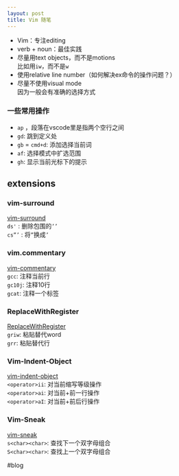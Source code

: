 ```yaml
---
layout: post
title: Vim 随笔
---
```


* Vim：专注editing
* verb + noun：最佳实践
* 尽量用text objects，而不是motions\
比如用`iw`，而不是`w`
* 使用relative line number（如何解决ex命令的操作问题？）
* 尽量不使用visual mode\
因为一般会有准确的选择方式

### 一些常用操作

* `ap` ，段落在vscode里是指两个空行之间
* `gd`: 跳到定义处
* `gb` = `cmd+d`: 添加选择当前词
* `af`: 选择模式中扩选范围
* `gh`: 显示当前光标下的提示

## extensions

### vim-surround

[vim-surround](https://github.com/tpope/vim-surround)\
`ds'` : 删除包围的`’’`\
`cs”’` : 将`”`换成`’`

### vim.commentary

[vim-commentary](https://github.com/tpope/vim-commentary)\
`gcc`: 注释当前行\
`gc10j`: 注释10行\
`gcat`: 注释一个标签

### ReplaceWithRegister

[ReplaceWithRegister](https://github.com/vim-scripts/ReplaceWithRegister)\
`griw`: 粘贴替代word\
`grr`: 粘贴替代行

### Vim-Indent-Object

[vim-indent-object](https://github.com/michaeljsmith/vim-indent-object)\
`<operator>ii`: 对当前缩写等级操作\
`<operator>ai`: 对当前+前一行操作\
`<operator>aI`: 对当前+前后行操作

### Vim-Sneak

[vim-sneak](https://github.com/justinmk/vim-sneak)\
`s<char><char>`: 查找下一个双字母组合\
`S<char><char>`: 查找上一个双字母组合

#blog
